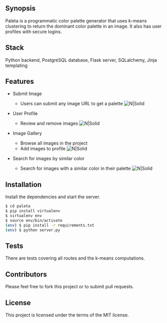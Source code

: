 ## Synopsis

Paleta is a programmatic color palette generator that uses k-means clustering to return the dominant color palette in an image. It also has user profiles with secure logins.

## Stack

Python backend, PostgreSQL database, Flask server, SQLalchemy, Jinja templating

## Features
* Submit Image
    * Users can submit any image URL to get a palette
![N|Solid](https://cloud.githubusercontent.com/assets/6724153/20730509/2c145dce-b63b-11e6-8f71-e6997e462b88.png)
* User Profile 
    * Review and remove images
![N|Solid](https://cloud.githubusercontent.com/assets/6724153/20730507/2af62e40-b63b-11e6-9b3b-a6f9767bce00.png)

* Image Gallery
    * Browse all images in the project
    * Add images to profile
![N|Solid](https://cloud.githubusercontent.com/assets/6724153/20730515/2ec9047a-b63b-11e6-92fa-8a92bb8e7088.png)

* Search for images by similar color
    *   Search for images with a similar color in their palette
![N|Solid](https://cloud.githubusercontent.com/assets/6724153/20730511/2d71d4d0-b63b-11e6-9dea-041ef37adc88.png)


## Installation

Install the dependencies and start the server.

```sh
$ cd paleta
$ pip install virtualenv
$ virtualenv env
$ source env/bin/activate
(env) $ pip install -r requirements.txt
(env) $ python server.py
```

## Tests

There are tests covering all routes and the k-means computations.

## Contributors

Please feel free to fork this project or to submit pull requests.

## License

This project is licensed under the terms of the MIT license.